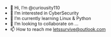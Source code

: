 - 👋 Hi, I’m @curiousity110
- 👀 I’m interested in CyberSecurity
- 🌱 I’m currently learning Linux & Python
- 💞️ I’m looking to collaborate on ...
- 📫 How to reach me letssurvive@outlook.com

<!---
curiousity110/curiousity110 is a ✨ special ✨ repository because its `README.md` (this file) appears on your GitHub profile.
You can click the Preview link to take a look at your changes.
--->
